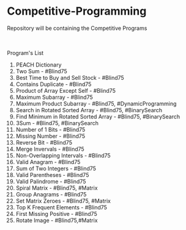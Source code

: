 # Competitive-Programming
Repository will be containing the Competitive Programs 

<br><br>Program's List<br>
1. PEACH Dictionary 
2. Two Sum - #Blind75
3. Best Time to Buy and Sell Stock - #Blind75
4. Contains Duplicate - #Blind75
5. Product of Array Except Self - #Blind75
6. Maximum Subarray - #Blind75
7. Maximum Product Subarray - #Blind75, #DynamicProgramming
8. Search in Rotated Sorted Array - #Blind75, #BinarySearch
9. Find Minimum in Rotated Sorted Array - #Blind75, #BinarySearch
10. 3Sum - #Blind75, #BinarySearch
11. Number of 1 Bits - #Blind75
12. Missing Number - #Blind75
13. Reverse Bit - #Blind75
14. Merge Invervals - #Blind75
15. Non-Overlapping Intervals - #Blind75
16. Valid Anagram - #Blind75
17. Sum of Two Integers - #Blind75
18. Valid Parentheses - #Blind75
19. Valid Palindrome - #Blind75
20. Spiral Matrix - #Blind75, #Matrix
21. Group Anagrams - #Blind75
22. Set Matrix Zeroes - #Blind75, #Matrix
23. Top K Frequent Elements - #Blind75
24. First Missing Positive - #Blind75
25. Rotate Image - #Blind75,#Matrix
